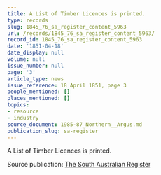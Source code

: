 ```yaml
---
title: A List of Timber Licences is printed.
type: records
slug: 1845_76_sa_register_content_5963
url: /records/1845_76_sa_register_content_5963/
record_id: 1845_76_sa_register_content_5963
date: '1851-04-18'
date_display: null
volume: null
issue_number: null
page: '3'
article_type: news
issue_reference: 18 April 1851, page 3
people_mentioned: []
places_mentioned: []
topics:
- resource
- industry
source_document: 1985-87_Northern__Argus.md
publication_slug: sa-register
---
```


A List of Timber Licences is printed.

Source publication: [The South Australian Register](/publications/sa-register/)
